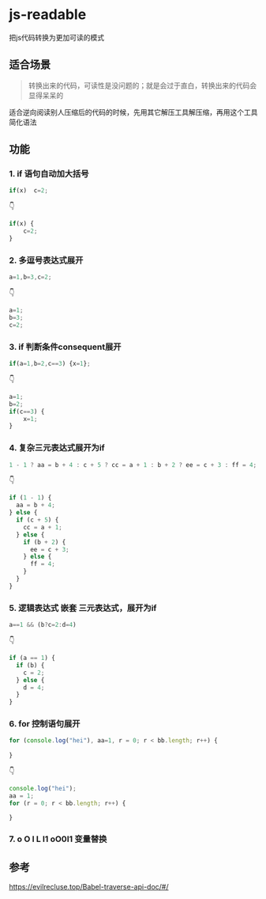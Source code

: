# js-readable
把js代码转换为更加可读的模式


## 适合场景

> 转换出来的代码，可读性是没问题的；就是会过于直白，转换出来的代码会显得呆呆的

适合逆向阅读别人压缩后的代码的时候，先用其它解压工具解压缩，再用这个工具简化语法

## 功能
### 1. if  语句自动加大括号
```js
if(x)  c=2;
```
👇
```js
if(x) {
    c=2;
}
```
 
### 2. 多逗号表达式展开

```js
a=1,b=3,c=2;
```
👇
```js
a=1;
b=3;
c=2;
```

### 3. if 判断条件consequent展开

```js
if(a=1,b=2,c==3) {x=1}; 
```
👇
```js
a=1;
b=2; 
if(c==3) {
    x=1;
}
```

### 4. 复杂三元表达式展开为if


```js
1 - 1 ? aa = b + 4 : c + 5 ? cc = a + 1 : b + 2 ? ee = c + 3 : ff = 4;
```
👇
```js
if (1 - 1) {
  aa = b + 4;
} else {
  if (c + 5) {
    cc = a + 1;
  } else {
    if (b + 2) {
      ee = c + 3;
    } else {
      ff = 4;
    }
  }
}
```

### 5. 逻辑表达式 嵌套 三元表达式，展开为if


```js
a==1 && (b?c=2:d=4)
```
👇
```js
if (a == 1) {
  if (b) {
    c = 2;
  } else {
    d = 4;
  }
}
```

### 6. for 控制语句展开
```js
for (console.log("hei"), aa=1, r = 0; r < bb.length; r++) {
  
}
```
👇
```js
console.log("hei");
aa = 1;
for (r = 0; r < bb.length; r++) {

}
```



### 7. o O l L l1 oO0I1 变量替换


## 参考
https://evilrecluse.top/Babel-traverse-api-doc/#/
